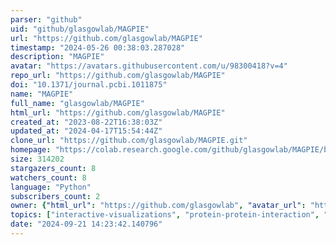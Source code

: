 ```yaml
---
parser: "github"
uid: "github/glasgowlab/MAGPIE"
url: "https://github.com/glasgowlab/MAGPIE"
timestamp: "2024-05-26 00:38:03.287028"
description: "MAGPIE"
avatar: "https://avatars.githubusercontent.com/u/98300418?v=4"
repo_url: "https://github.com/glasgowlab/MAGPIE"
doi: "10.1371/journal.pcbi.1011875"
name: "MAGPIE"
full_name: "glasgowlab/MAGPIE"
html_url: "https://github.com/glasgowlab/MAGPIE"
created_at: "2023-08-22T16:38:03Z"
updated_at: "2024-04-17T15:54:44Z"
clone_url: "https://github.com/glasgowlab/MAGPIE.git"
homepage: "https://colab.research.google.com/github/glasgowlab/MAGPIE/blob/GoogleColab/MAGPIE_COLAB.ipynb"
size: 314202
stargazers_count: 8
watchers_count: 8
language: "Python"
subscribers_count: 2
owner: {"html_url": "https://github.com/glasgowlab", "avatar_url": "https://avatars.githubusercontent.com/u/98300418?v=4", "login": "glasgowlab", "type": "Organization"}
topics: ["interactive-visualizations", "protein-protein-interaction", "sequence-logo", "protein-ligand-interaction"]
date: "2024-09-21 14:23:42.140796"
---
```

